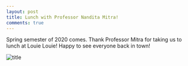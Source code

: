 ```yaml
---
layout: post
title: Lunch with Professor Nandita Mitra!
comments: true
---
```


Spring semester of 2020 comes. Thank Professor Mitra for taking us to lunch at Louie Louie! Happy to see everyone back in town! 

![title](/images/20200114.png)
